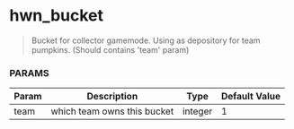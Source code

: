 # hwn_bucket

> Bucket for collector gamemode. Using as depository for team pumpkins.
> (Should contains 'team' param)

### PARAMS
| Param | Description                 | Type    | Default Value |
|-------|-----------------------------|---------|---------------|
| team  | which team owns this bucket | integer | 1             |
